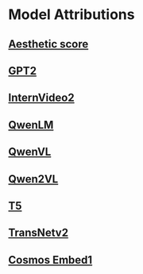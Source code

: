 # Model Attributions

## [Aesthetic score](https://huggingface.co/ttj/sac-logos-ava1-l14-linearMSE)

## [GPT2](https://huggingface.co/openai-community/gpt2)

## [InternVideo2](https://huggingface.co/OpenGVLab/InternVideo2-Stage2_1B-224p-f4)

## [QwenLM](https://huggingface.co/Qwen/Qwen2.5-14B-Instruct)

## [QwenVL](https://huggingface.co/Qwen/Qwen2.5-VL-7B-Instruct)

## [Qwen2VL](https://huggingface.co/Qwen/Qwen2-VL-7B-Instruct)

## [T5](https://huggingface.co/google-t5/t5-11b)

## [TransNetv2](https://huggingface.co/Sn4kehead/TransNetV2)

## [Cosmos Embed1](https://huggingface.co/nvidia/Cosmos-Embed1-336p)
